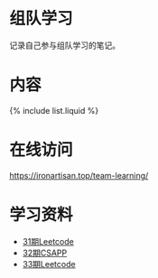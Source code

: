 # 组队学习

记录自己参与组队学习的笔记。

# 内容

{% include list.liquid %}

# 在线访问

<https://ironartisan.top/team-learning/>

# 学习资料

* [31期Leetcode](https://algo.itcharge.cn/)
* [32期CSAPP](https://github.com/datawhalechina/team-learning-program/blob/master/ComputerSystems/README.md)
* [33期Leetcode](https://algo.itcharge.cn/)

